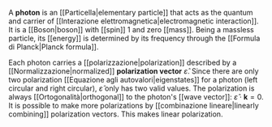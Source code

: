 A **photon** is an [[Particella|elementary particle]] that acts as the quantum and carrier of [[Interazione elettromagnetica|electromagnetic interaction]]. It is a [[Boson|boson]] with [[spin]] 1 and zero [[mass]]. Being a massless particle, its [[energy]] is determined by its frequency through the [[Formula di Planck|Planck formula]].

 Each photon carries a [[polarizzazione|polarization]] described by a [[Normalizzazione|normalized]] **polarization vector** $\hat{\varepsilon}$. Since there are only two polarization [[Equazione agli autovalori|eigenstates]] for a photon (left circular and right circular), $\hat{\varepsilon}$ only has two valid values. The polarization is always [[Ortogonalità|orthogonal]] to the photon's [[wave vector]]: $\hat{\varepsilon}\cdot \mathbf{k}=0$. It is possible to make more polarizations by [[combinazione lineare|linearly combining]] polarization vectors. This makes linear polarization.